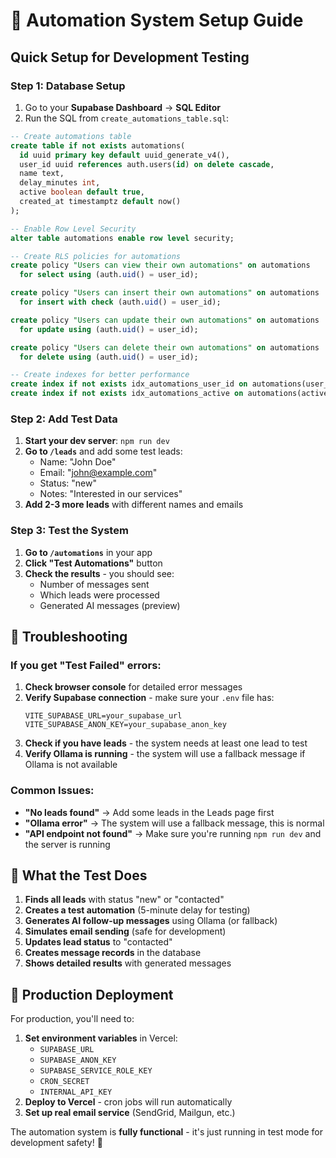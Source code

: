 # 🚀 Automation System Setup Guide

## Quick Setup for Development Testing

### Step 1: Database Setup
1. Go to your **Supabase Dashboard** → **SQL Editor**
2. Run the SQL from `create_automations_table.sql`:

```sql
-- Create automations table
create table if not exists automations(
  id uuid primary key default uuid_generate_v4(),
  user_id uuid references auth.users(id) on delete cascade,
  name text,
  delay_minutes int,
  active boolean default true,
  created_at timestamptz default now()
);

-- Enable Row Level Security
alter table automations enable row level security;

-- Create RLS policies for automations
create policy "Users can view their own automations" on automations
  for select using (auth.uid() = user_id);

create policy "Users can insert their own automations" on automations
  for insert with check (auth.uid() = user_id);

create policy "Users can update their own automations" on automations
  for update using (auth.uid() = user_id);

create policy "Users can delete their own automations" on automations
  for delete using (auth.uid() = user_id);

-- Create indexes for better performance
create index if not exists idx_automations_user_id on automations(user_id);
create index if not exists idx_automations_active on automations(active);
```

### Step 2: Add Test Data
1. **Start your dev server**: `npm run dev`
2. **Go to `/leads`** and add some test leads:
   - Name: "John Doe"
   - Email: "john@example.com"
   - Status: "new"
   - Notes: "Interested in our services"
3. **Add 2-3 more leads** with different names and emails

### Step 3: Test the System
1. **Go to `/automations`** in your app
2. **Click "Test Automations"** button
3. **Check the results** - you should see:
   - Number of messages sent
   - Which leads were processed
   - Generated AI messages (preview)

## 🔧 Troubleshooting

### If you get "Test Failed" errors:

1. **Check browser console** for detailed error messages
2. **Verify Supabase connection** - make sure your `.env` file has:
   ```
   VITE_SUPABASE_URL=your_supabase_url
   VITE_SUPABASE_ANON_KEY=your_supabase_anon_key
   ```
3. **Check if you have leads** - the system needs at least one lead to test
4. **Verify Ollama is running** - the system will use a fallback message if Ollama is not available

### Common Issues:

- **"No leads found"** → Add some leads in the Leads page first
- **"Ollama error"** → The system will use a fallback message, this is normal
- **"API endpoint not found"** → Make sure you're running `npm run dev` and the server is running

## 🎯 What the Test Does

1. **Finds all leads** with status "new" or "contacted"
2. **Creates a test automation** (5-minute delay for testing)
3. **Generates AI follow-up messages** using Ollama (or fallback)
4. **Simulates email sending** (safe for development)
5. **Updates lead status** to "contacted"
6. **Creates message records** in the database
7. **Shows detailed results** with generated messages

## 🚀 Production Deployment

For production, you'll need to:
1. **Set environment variables** in Vercel:
   - `SUPABASE_URL`
   - `SUPABASE_ANON_KEY`
   - `SUPABASE_SERVICE_ROLE_KEY`
   - `CRON_SECRET`
   - `INTERNAL_API_KEY`
2. **Deploy to Vercel** - cron jobs will run automatically
3. **Set up real email service** (SendGrid, Mailgun, etc.)

The automation system is **fully functional** - it's just running in test mode for development safety! 🎉

